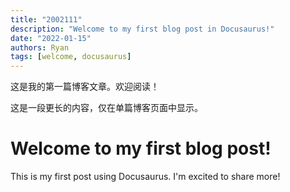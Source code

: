 ```yaml
---
title: "2002111"
description: "Welcome to my first blog post in Docusaurus!"
date: "2022-01-15"
authors: Ryan
tags: [welcome, docusaurus]
---
```


这是我的第一篇博客文章。欢迎阅读！
<!-- truncate -->
这是一段更长的内容，仅在单篇博客页面中显示。

# Welcome to my first blog post!

This is my first post using Docusaurus. I'm excited to share more!